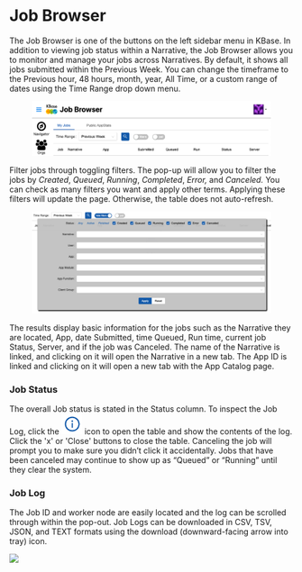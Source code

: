 # Job Browser

The Job Browser is one of the buttons on the left sidebar menu in KBase. In addition to viewing job status within a Narrative, the Job Browser allows you to monitor and manage your jobs across Narratives. By default, it shows all jobs submitted within the Previous Week. You can change the timeframe to the Previous hour, 48 hours, month, year, All Time, or a custom range of dates using the Time Range drop down menu.

<figure><img src="../../.gitbook/assets/JobBrowser.png" alt=""><figcaption></figcaption></figure>

Filter jobs through toggling filters. The pop-up will  allow you to filter the jobs by _Created_, _Queued_, _Running_, _Completed_, _Error,_ and _Canceled._ You can check as many filters you want and apply other terms. Applying these filters will update the page. Otherwise, the table does not auto-refresh.

<figure><img src="../../.gitbook/assets/JobBrowser_filter.png" alt=""><figcaption></figcaption></figure>

The results display basic information for the jobs such as the Narrative they are located, App, date Submitted, time Queued, Run time, current job Status, Server, and if the job was Canceled. The name of the Narrative is linked, and clicking on it will open the Narrative in a new tab. The App ID is linked and clicking on it will open a new tab with the App Catalog page.

### Job Status

The overall Job status is stated in the Status column. To inspect the Job Log, click the <img src="../../.gitbook/assets/JobBrowser_log.png" alt="" data-size="line"> icon to open the table and show the contents of the log. Click the 'x' or 'Close' buttons to close the table. Canceling the job will prompt you to make sure you didn’t click it accidentally. Jobs that have been canceled may continue to show up as “Queued” or “Running” until they clear the system.

### Job Log

The Job ID and worker node are easily located and the log can be scrolled through within the pop-out. Job Logs can be downloaded in CSV, TSV, JSON, and TEXT formats using the download (downward-facing arrow into tray) icon.&#x20;

![](../../.gitbook/assets/joblog\_jobbrowser.gif)

